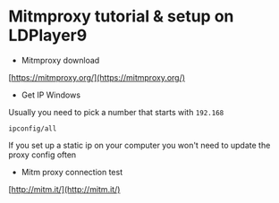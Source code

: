 # Mitmproxy tutorial & setup on LDPlayer9

* Mitmproxy download

[https://mitmproxy.org/](https://mitmproxy.org/)

* Get IP Windows

Usually you need to pick a number that starts with ``192.168``

```
ipconfig/all
```

If you set up a static ip on your computer you won't need to update the proxy config often

* Mitm proxy connection test

[http://mitm.it/](http://mitm.it/)